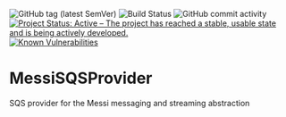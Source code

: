 ![GitHub tag (latest SemVer)](https://img.shields.io/github/v/tag/Cantara/MessiSQSProvider) ![Build Status](https://jenkins.cantara.no/buildStatus/icon?job=Messi%20SQSProvider) ![GitHub commit activity](https://img.shields.io/github/commit-activity/m/Cantara/MessiSQSProvider?foo=bar) [![Project Status: Active – The project has reached a stable, usable state and is being actively developed.](http://www.repostatus.org/badges/latest/active.svg)](http://www.repostatus.org/#active) [![Known Vulnerabilities](https://snyk.io/test/github/Cantara/MessiSQSProvider/badge.svg)](https://snyk.io/test/github/Cantara/MessiSQSProvider)
# MessiSQSProvider
SQS provider for the Messi messaging and streaming abstraction
